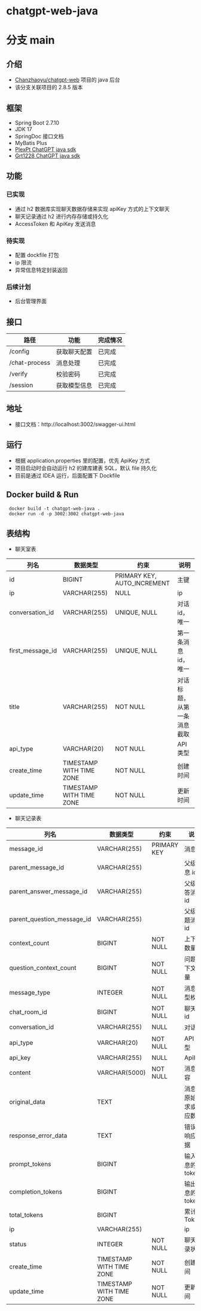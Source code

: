 # chatgpt-web-java
# 分支 main

## 介绍 

- [Chanzhaoyu/chatgpt-web](https://github.com/Chanzhaoyu/chatgpt-web) 项目的 java 后台
- 该分支关联项目的 2.8.5 版本

## 框架

- Spring Boot 2.7.10
- JDK 17
- SpringDoc 接口文档
- MyBatis Plus
- [PlexPt ChatGPT java sdk](https://github.com/PlexPt/chatgpt-java)
- [Grt1228 ChatGPT java sdk](https://github.com/Grt1228/chatgpt-java)

## 功能

### 已实现

- 通过 h2 数据库实现聊天数据存储来实现 apiKey 方式的上下文聊天
- 聊天记录通过 h2 进行内存存储或持久化
- AccessToken 和 ApiKey 发送消息

### 待实现

- 配置 dockfile 打包
- ip 限流
- 异常信息特定封装返回

### 后续计划

- 后台管理界面

## 接口

| 路径          | 功能         | 完成情况 |
| ------------- | ------------ | -------- |
| /config       | 获取聊天配置 | 已完成   |
| /chat-process | 消息处理     | 已完成   |
| /verify       | 校验密码     | 已完成   |
| /session      | 获取模型信息 | 已完成   |

## 地址

- 接口文档：http://localhost:3002/swagger-ui.html

## 运行

- 根据 application.properties 里的配置，优先 ApiKey 方式
- 项目启动时会自动运行 h2 的建库建表 SQL，默认 file 持久化
- 目前是通过 IDEA 运行，后面配置下 Dockfile

## Docker build & Run
```shell
 docker build -t chatgpt-web-java .
 docker run -d -p 3002:3002 chatgpt-web-java
```

## 表结构

- 聊天室表

| 列名             | 数据类型                 | 约束                        | 说明                       |
| ---------------- | ------------------------ | --------------------------- | -------------------------- |
| id               | BIGINT                   | PRIMARY KEY, AUTO_INCREMENT | 主键                       |
| ip               | VARCHAR(255)             | NULL                        | ip                         |
| conversation_id  | VARCHAR(255)             | UNIQUE, NULL                | 对话 id，唯一              |
| first_message_id | VARCHAR(255)             | UNIQUE, NULL                | 第一条消息 id，唯一        |
| title            | VARCHAR(255)             | NOT NULL                    | 对话标题，从第一条消息截取 |
| api_type         | VARCHAR(20)              | NOT NULL                    | API 类型                   |
| create_time      | TIMESTAMP WITH TIME ZONE | NOT NULL                    | 创建时间                   |
| update_time      | TIMESTAMP WITH TIME ZONE | NOT NULL                    | 更新时间                   |

- 聊天记录表

| 列名                       | 数据类型                 | 约束        | 说明                     |
| -------------------------- | ------------------------ | ----------- | ------------------------ |
| message_id                 | VARCHAR(255)             | PRIMARY KEY | 消息 id                  |
| parent_message_id          | VARCHAR(255)             |             | 父级消息 id              |
| parent_answer_message_id   | VARCHAR(255)             |             | 父级回答消息 id          |
| parent_question_message_id | VARCHAR(255)             |             | 父级问题消息 id          |
| context_count              | BIGINT                   | NOT NULL    | 上下文数量               |
| question_context_count     | BIGINT                   | NOT NULL    | 问题上下文数量           |
| message_type               | INTEGER                  | NOT NULL    | 消息类型枚举             |
| chat_room_id               | BIGINT                   | NOT NULL    | 聊天室 id                |
| conversation_id            | VARCHAR(255)             | NULL        | 对话 id                  |
| api_type                   | VARCHAR(20)              | NOT NULL    | API 类型                 |
| api_key                    | VARCHAR(255)             | NULL        | ApiKey                   |
| content                    | VARCHAR(5000)            | NOT NULL    | 消息内容                 |
| original_data              | TEXT                     |             | 消息的原始请求或响应数据 |
| response_error_data        | TEXT                     |             | 错误的响应数据           |
| prompt_tokens              | BIGINT                   |             | 输入消息的 tokens        |
| completion_tokens          | BIGINT                   |             | 输出消息的 tokens        |
| total_tokens               | BIGINT                   |             | 累计 Tokens              |
| ip                         | VARCHAR(255)             |             | ip                       |
| status                     | INTEGER                  | NOT NULL    | 聊天记录状态             |
| create_time                | TIMESTAMP WITH TIME ZONE | NOT NULL    | 创建时间                 |
| update_time                | TIMESTAMP WITH TIME ZONE | NOT NULL    | 更新时间                 |
